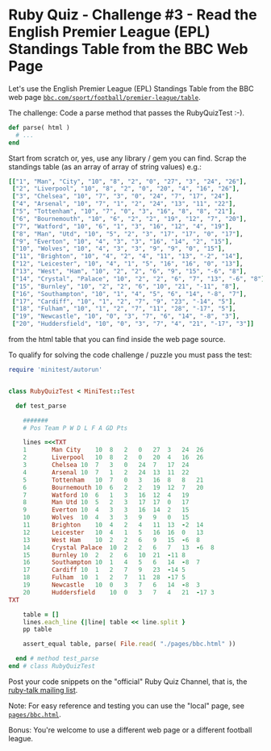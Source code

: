 # Ruby Quiz - Challenge #3 - Read the English Premier League (EPL) Standings Table from the BBC Web Page


Let's use the English Premier League (EPL) Standings Table
from the BBC web page [`bbc.com/sport/football/premier-league/table`](https://www.bbc.com/sport/football/premier-league/table).


The challenge: Code a parse method that passes the RubyQuizTest :-).

``` ruby
def parse( html )
  # ...
end
```

Start from scratch or, yes, use any library / gem you can find.
Scrap the standings table (as an array of array of string values) e.g.:

``` ruby
[["1", "Man", "City", "10", "8", "2", "0", "27", "3", "24", "26"],
 ["2", "Liverpool", "10", "8", "2", "0", "20", "4", "16", "26"],
 ["3", "Chelsea", "10", "7", "3", "0", "24", "7", "17", "24"],
 ["4", "Arsenal", "10", "7", "1", "2", "24", "13", "11", "22"],
 ["5", "Tottenham", "10", "7", "0", "3", "16", "8", "8", "21"],
 ["6", "Bournemouth", "10", "6", "2", "2", "19", "12", "7", "20"],
 ["7", "Watford", "10", "6", "1", "3", "16", "12", "4", "19"],
 ["8", "Man", "Utd", "10", "5", "2", "3", "17", "17", "0", "17"],
 ["9", "Everton", "10", "4", "3", "3", "16", "14", "2", "15"],
 ["10", "Wolves", "10", "4", "3", "3", "9", "9", "0", "15"],
 ["11", "Brighton", "10", "4", "2", "4", "11", "13", "-2", "14"],
 ["12", "Leicester", "10", "4", "1", "5", "16", "16", "0", "13"],
 ["13", "West", "Ham", "10", "2", "2", "6", "9", "15", "-6", "8"],
 ["14", "Crystal", "Palace", "10", "2", "2", "6", "7", "13", "-6", "8"],
 ["15", "Burnley", "10", "2", "2", "6", "10", "21", "-11", "8"],
 ["16", "Southampton", "10", "1", "4", "5", "6", "14", "-8", "7"],
 ["17", "Cardiff", "10", "1", "2", "7", "9", "23", "-14", "5"],
 ["18", "Fulham", "10", "1", "2", "7", "11", "28", "-17", "5"],
 ["19", "Newcastle", "10", "0", "3", "7", "6", "14", "-8", "3"],
 ["20", "Huddersfield", "10", "0", "3", "7", "4", "21", "-17", "3"]]
```

from the html table that you can find inside the web page source.


To qualify for solving the code challenge / puzzle you must pass the test:

``` ruby
require 'minitest/autorun'


class RubyQuizTest < MiniTest::Test

  def test_parse

    #######
    # Pos Team P W D L F A GD Pts

    lines =<<TXT
    1		Man City	10	8	2	0	27	3	24	26
    2		Liverpool	10	8	2	0	20	4	16	26
    3		Chelsea	10	7	3	0	24	7	17	24
    4		Arsenal	10	7	1	2	24	13	11	22
    5		Tottenham	10	7	0	3	16	8	8	21
    6		Bournemouth	10	6	2	2	19	12	7	20
    7		Watford	10	6	1	3	16	12	4	19
    8		Man Utd	10	5	2	3	17	17	0	17
    9		Everton	10	4	3	3	16	14	2	15
    10		Wolves	10	4	3	3	9	9	0	15
    11		Brighton	10	4	2	4	11	13	-2	14
    12		Leicester	10	4	1	5	16	16	0	13
    13		West Ham	10	2	2	6	9	15	-6	8
    14		Crystal Palace	10	2	2	6	7	13	-6	8
    15		Burnley	10	2	2	6	10	21	-11	8
    16		Southampton	10	1	4	5	6	14	-8	7
    17		Cardiff	10	1	2	7	9	23	-14	5
    18		Fulham	10	1	2	7	11	28	-17	5
    19		Newcastle	10	0	3	7	6	14	-8	3
    20		Huddersfield	10	0	3	7	4	21	-17	3
TXT

    table = []
    lines.each_line {|line| table << line.split }
    pp table

    assert_equal table, parse( File.read( "./pages/bbc.html" ))

  end # method test_parse
end # class RubyQuizTest
```

Post your code snippets on the "official" Ruby Quiz Channel,
that is, the [ruby-talk mailing list](https://rubytalk.org).

Note: For easy reference and testing you can use the "local"
page, see [`pages/bbc.html`](pages/bbc.html).


Bonus: You're welcome to use a different web page
or a different football league.

